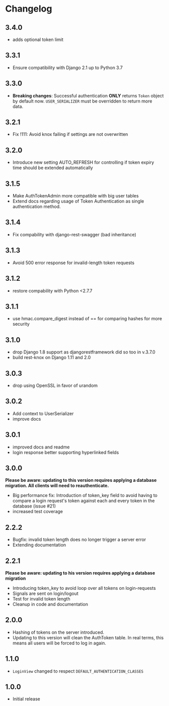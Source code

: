 # Changelog

## 3.4.0
- adds optional token limit

## 3.3.1
- Ensure compatibility with Django 2.1 up to Python 3.7

## 3.3.0
- **Breaking changes**: Successful authentication **ONLY** returns `Token` object by default now.
`USER_SERIALIZER` must be overridden to return more data.

## 3.2.1
- Fix !111: Avoid knox failing if settings are not overwritten

## 3.2.0
- Introduce new setting AUTO_REFRESH for controlling if token expiry time should be extended automatically

## 3.1.5
- Make AuthTokenAdmin more compatible with big user tables
- Extend docs regarding usage of Token Authentication as single authentication method.

## 3.1.4
- Fix compability with django-rest-swagger (bad inheritance)

## 3.1.3
- Avoid 500 error response for invalid-length token requests

## 3.1.2
- restore compability with Python <2.7.7

## 3.1.1
- use hmac.compare_digest instead of == for comparing hashes for more security

## 3.1.0
- drop Django 1.8 support as djangorestframework did so too in v.3.7.0
- build rest-knox on Django 1.11 and 2.0

## 3.0.3
- drop using OpenSSL in favor of urandom

## 3.0.2
- Add context to UserSerializer
- improve docs

## 3.0.1
- improved docs and readme
- login response better supporting hyperlinked fields

## 3.0.0
**Please be aware: updating to this version requires applying a database migration. All clients will need to reauthenticate.**

- Big performance fix: Introduction of token_key field to avoid having to compare a login request's token against each and every token in the database (issue #21)
- increased test coverage

## 2.2.2
- Bugfix: invalid token length does no longer trigger a server error
- Extending documentation

## 2.2.1
**Please be aware: updating to his version requires applying a database migration**

- Introducing token_key to avoid loop over all tokens on login-requests
- Signals are sent on login/logout
- Test for invalid token length
- Cleanup in code and documentation

## 2.0.0
-   Hashing of tokens on the server introduced.
-   Updating to this version will clean the AuthToken table. In real terms, this
    means all users will be forced to log in again.

## 1.1.0
-   `LoginView` changed to respect `DEFAULT_AUTHENTICATION_CLASSES`

## 1.0.0
-   Initial release

